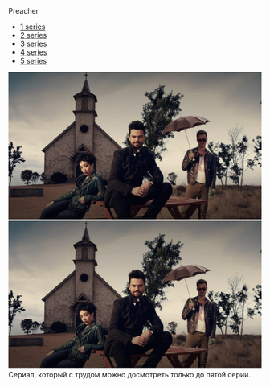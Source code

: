 <!DOCTYPE html>
<html lang="en">
<head>
   <meta charset="UTF-8">
   <meta http-equiv="X-UA-Compatible" content="IE=edge">
   <meta name="viewport" content="width=device-width, initial-scale=1.0">
   <link rel="stylesheet" href="css/style.css">
   <link rel="stylesheet" href="css/media.css">
   <title>Document</title>
</head>
<body>
   <div class="wrapper">
      <div class="page1">
         <div class="header">
            <div class="container">
               <nav class="nav">
                  <div class="logo">
                     <a>Preacher</a>
                  </div>
                  <ul class="ul">
                     <li><a class="link" href="#">1 series</a></li>
                     <li><a class="link" href="#">2 series</a></li>
                     <li><a class="link" href="#">3 series</a></li>
                     <li><a class="link" href="#">4 series</a></li>
                     <li><a class="link" href="#">5 series</a></li>
                  </ul>
               </nav>
            </div>
         </div>
         <div class="page12">
            <div class="container">
               <div class="page1_body">
                  <div class="col">
                     <div class="img1">
                        <img src="img/bg1.jpg" alt="some">
                     </div>
                     <div class="img2">
                        <img src="img/bg1.jpg" alt="some">
                     </div>
                     <div class="info">
                        <div class="page1_text">
                           Сериал, который с трудом можно досмотреть
                           только до пятой серии.
                        </div>
                     </div>
                  </div>
               </div>
            </div>
         </div>
      </div>
   </div>
</body>
</html>
